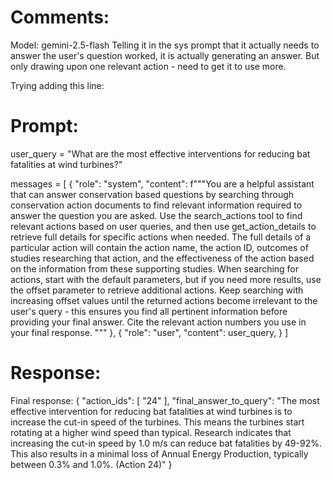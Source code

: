 # Comments: #
Model: gemini-2.5-flash
Telling it in the sys prompt that it actually needs to answer the user's question worked, it is actually generating an answer.
But only drawing upon one relevant action - need to get it to use more.

Trying adding this line: 

# Prompt: #
user_query = "What are the most effective interventions for reducing bat fatalities at wind turbines?"

messages = [
        {
            "role": "system",
            "content": f"""You are a helpful assistant that can answer conservation based questions by searching through conservation action documents to find relevant information required to answer the question you are asked.
            Use the search_actions tool to find relevant actions based on user queries, and then use get_action_details to retrieve full details for specific actions when needed. 
            The full details of a particular action will contain the action name, the action ID, outcomes of studies researching that action, and the effectiveness of the action based on the information from these supporting studies.
            When searching for actions, start with the default parameters, but if you need more results, use the offset parameter to retrieve additional actions. 
            Keep searching with increasing offset values until the returned actions become irrelevant to the user's query - this ensures you find all pertinent information before providing your final answer. 
            Cite the relevant action numbers you use in your final response.
            """
        },
        {
            "role": "user",
            "content": user_query,
        }
    ]
    


# Response: #
Final response: {
  "action_ids": [
    "24"
  ],
  "final_answer_to_query": "The most effective intervention for reducing bat fatalities at wind turbines is to increase the cut-in speed of the turbines. This means the turbines start rotating at a higher wind speed than typical. Research indicates that increasing the cut-in speed by 1.0 m/s can reduce bat fatalities by 49-92%. This also results in a minimal loss of Annual Energy Production, typically between 0.3% and 1.0%. (Action 24)"
}
